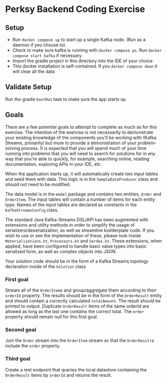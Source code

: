 # Perksy Backend Coding Exercise

## Setup

* Run `docker compose up` to start up a single Kafka node. (Run as a daemon if you choose to)
* Check to make sure kafka is running with `docker compose ps`. Run `docker compose start kafka` if
necessary.
* Import the gradle project in this directory into the IDE of your choice
* This docker installation is self-contained. If you `docker compose down` it will clear all the data

## Validate Setup

Run the gradle `bootRun` task to make sure the app starts up

## Goals

There are a few potential goals to attempt to complete as much as for this exercise. The intention
of the exercise is not necessarily to demonstrate your existing knowledge of the components you'll
be working with (Kafka Streams, primarily) but more to provide a demonstration of your problem-
solving process. It is expected that you will spend much of your time running into problems that
you will need to search for solutions for in any way that you're able to quickly, for example,
searching online, reading documentation, exploring APIs in your IDE, etc.

When the application starts up, it will automatically create two input tables and seed them with
data. This logic is in the `SampleDataProducer` class and should not need to be modified.

The data model is in the `model` package and contains two entities, `Order` and `OrderItem`. The
input tables will contain a number of items for each entity type. Names of the input tables are
declared as constants in the `KafkaStreamsConfig` class.

The standard Java Kafka-Streams DSL/API has been augmented with extensions and utility methods
in order to simplify the usage of serializers/deserialization, as well as streamline boilderplate
code. If you wish to use or see the implementation of these, please look inside `Materializations.kt`,
`Processors.kt` and `Serdes.kt`. These extensions, when applied, have been configured to handle
basic value types into basic serialized form, as well as complex objects into JSON.

Your solution code should be in the form of a Kafka Streams topology declaration inside of the
`Solution` class

### First goal

Stream all of the `OrderItem`s and group/aggregate them according to their `orderId` property.
The results should be in the form of the `OrderResult` entity and should contain a correctly
calculated `totalAmount`. The result should be printed to output. Duplicate `OrderResult` items
of the same orderId are allowed as long as the last one contains the correct total. The `order`
property should remain null for this first goal.

### Second goal

Join the `Order` stream into the `OrderItem` stream so that the `OrderResult`s include the `order`
property.

### Third goal

Create a rest endpoint that queries the local datastore containing the `OrderResult` items
by `orderId` and returns the result.